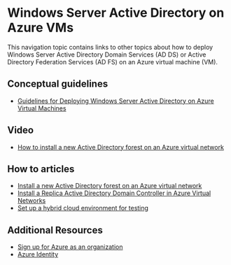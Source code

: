 <properties
	pageTitle="Windows Server Active Directory on Azure VMs | Microsoft Azure"
	description="You can run Windows Server Active Directory Domain Services (AD DS) or Active Directory Federation Services (AD FS) on Azure virtual machines."
	services="active-directory"
	documentationCenter=""
	authors="MarkusVi"
	manager="femila"
	tags="azure-classic-portal"/>

<tags
	ms.service="active-directory"
	ms.workload="identity"
	ms.tgt_pltfrm="na"
	ms.devlang="na"
	ms.topic="article"
	ms.date="10/10/2016"
	ms.author="markusvi"/>


# Windows Server Active Directory on Azure VMs


This navigation topic contains links to other topics about how to deploy Windows Server Active Directory Domain Services (AD DS) or Active Directory Federation Services (AD FS) on an Azure virtual machine (VM).

## Conceptual guidelines

- [Guidelines for Deploying Windows Server Active Directory on Azure Virtual Machines](https://msdn.microsoft.com/library/azure/jj156090.aspx)

## Video

- [How to install a new Active Directory forest on an Azure virtual network](http://channel9.msdn.com/Series/Microsoft-Azure-Tutorials/How-to-install-a-new-Active-Directory-forest-on-an-Azure-virtual-network)

## How to articles

- [Install a new Active Directory forest on an Azure virtual network](active-directory-new-forest-virtual-machine.md)
- [Install a Replica Active Directory Domain Controller in Azure Virtual Networks](../active-directory/active-directory-install-replica-active-directory-domain-controller.md)
- [Set up a hybrid cloud environment for testing](../virtual-machines/virtual-machines-windows-ps-hybrid-cloud-test-env-sim.md)


## Additional Resources

- [Sign up for Azure as an organization](sign-up-organization.md)
- [Azure Identity](fundamentals-identity.md)
